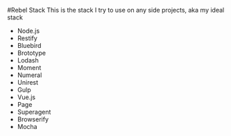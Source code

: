 #Rebel Stack
This is the stack I try to use on any side projects, aka my ideal stack

- Node.js
 - Restify
 - Bluebird
 - Brototype
 - Lodash
 - Moment
 - Numeral
 - Unirest
 - Gulp
 - Vue.js
 - Page
 - Superagent
 - Browserify
 - Mocha
